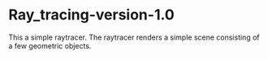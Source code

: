 # Ray_tracing-version-1.0
This a simple raytracer. The raytracer renders a simple scene consisting of a few geometric objects.

